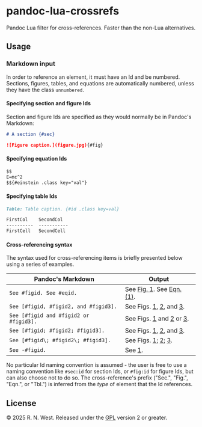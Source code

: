 # pandoc-lua-crossrefs

Pandoc Lua filter for cross-references. Faster than the non-Lua alternatives.

## Usage


### Markdown input

In order to reference an element, it must have an Id and be numbered. Sections, figures, tables, and equations are automatically numbered, unless they have the class `unnumbered`.

#### Specifying section and figure Ids

Section and figure Ids are specified as they would normally be in Pandoc's Markdown:
```markdown
# A section {#sec}

![Figure caption.](figure.jpg){#fig}
```

#### Specifying equation Ids

```markdown
$$
E=mc^2
$${#einstein .class key="val"}
```

#### Specifying table Ids

```markdown
Table: Table caption. {#id .class key=val}

FirstCol    SecondCol
----------  -----------
FirstCell   SecondCell
```

#### Cross-referencing syntax

The syntax used for cross-referencing items is briefly presented below using a series of examples.

| Pandoc's Markdown | Output |
| --- | --- |
| `See #figid. See #eqid.` | See [Fig. 1](#). See [Eqn. (1)](#). |
| `See [#figid, #figid2, and #figid3].` | See Figs. [1](#), [2](#), and [3](#). |
| `See [#figid and #figid2 or #figid3].` | See Figs. [1](#) and [2](#) or [3](#). |
| `See [#figid; #figid2; #figid3].` | See Figs. [1](#), [2](#), and [3](#). |
| `See [#figid\; #figid2\; #figid3].` | See Figs. [1](#); [2](#); [3](#). |
| `See -#figid.` | See [1](#). |

No particular Id naming convention is assumed - the user is free to use a naming convention like `#sec:id` for section Ids, or `#fig:id` for figure Ids, but can also choose not to do so. The cross-reference's prefix ("Sec.", "Fig.", "Eqn.", or "Tbl.") is inferred from the *type* of element that the Id references.


## License

© 2025 R. N. West. Released under the [GPL](https://www.gnu.org/licenses/old-licenses/gpl-2.0.html) version 2 or greater.
